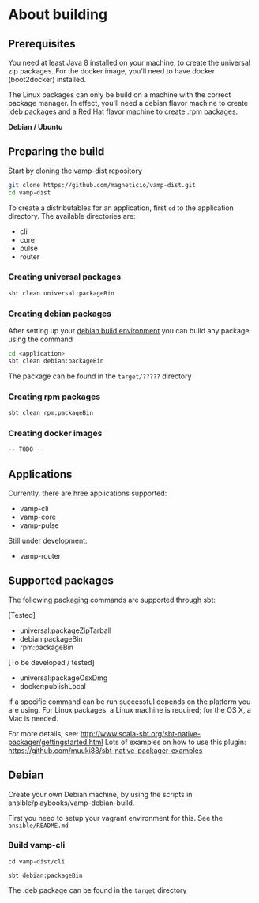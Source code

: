 # About building


## Prerequisites

You need at least Java 8 installed on your machine, to create the universal zip packages.
For the docker image, you'll need to have docker (boot2docker) installed.

The Linux packages can only be build on a machine with the correct package manager. 
In effect, you'll need a debian flavor machine to create .deb packages and a Red Hat flavor machine to create .rpm packages.

**Debian / Ubuntu**





## Preparing the build

Start by cloning the vamp-dist repository

```bash
git clone https://github.com/magneticio/vamp-dist.git
cd vamp-dist
```




To create a distributables for an application, first `cd` to the application directory. The available directories are:
- cli
- core
- pulse
- router


### Creating universal packages

```bash
sbt clean universal:packageBin
```


### Creating debian packages

After setting up your [debian build environment](https://github.com/magneticio/vamp-dist/blob/master/docs/prepare-debian.md) you can build any package using the command

```bash
cd <application>
sbt clean debian:packageBin
```

The package can be found in the `target/?????` directory



### Creating rpm packages

```bash
sbt clean rpm:packageBin
```

### Creating docker images

```bash
-- TODO --
```





## Applications
Currently, there are hree applications supported: 

- vamp-cli
- vamp-core
- vamp-pulse


Still under development:


- vamp-router


## Supported packages

The following packaging commands are supported through sbt:

[Tested]

- universal:packageZipTarball
- debian:packageBin
- rpm:packageBin

[To be developed / tested]
- universal:packageOsxDmg
- docker:publishLocal


If a specific command can be run successful depends on the platform you are using.
For Linux packages, a Linux machine is required; for the OS X, a Mac is needed.

For more details, see: http://www.scala-sbt.org/sbt-native-packager/gettingstarted.html
Lots of examples on how to use this plugin: https://github.com/muuki88/sbt-native-packager-examples


## Debian
Create your own Debian machine, by using the scripts in ansible/playbooks/vamp-debian-build.

First you need to setup your vagrant environment for this. See the `ansible/README.md`


### Build vamp-cli
`cd vamp-dist/cli`

`sbt debian:packageBin`

The .deb package can be found in the `target` directory




